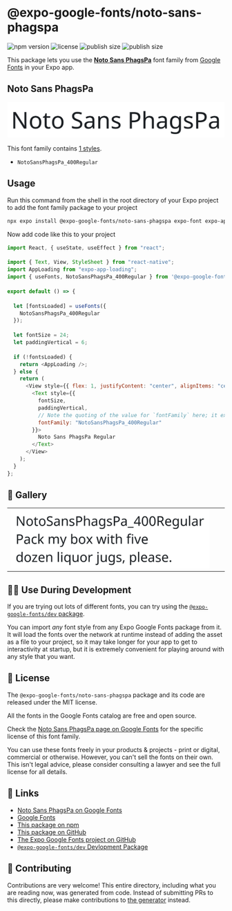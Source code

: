 # @expo-google-fonts/noto-sans-phagspa

![npm version](https://flat.badgen.net/npm/v/@expo-google-fonts/noto-sans-phagspa)
![license](https://flat.badgen.net/github/license/expo/google-fonts)
![publish size](https://flat.badgen.net/packagephobia/install/@expo-google-fonts/noto-sans-phagspa)
![publish size](https://flat.badgen.net/packagephobia/publish/@expo-google-fonts/noto-sans-phagspa)

This package lets you use the [**Noto Sans PhagsPa**](https://fonts.google.com/specimen/Noto+Sans+PhagsPa) font family from [Google Fonts](https://fonts.google.com/) in your Expo app.

## Noto Sans PhagsPa

![Noto Sans PhagsPa](./font-family.png)

This font family contains [1 styles](#-gallery).

- `NotoSansPhagsPa_400Regular`

## Usage

Run this command from the shell in the root directory of your Expo project to add the font family package to your project

```sh
npx expo install @expo-google-fonts/noto-sans-phagspa expo-font expo-app-loading
```

Now add code like this to your project

```js
import React, { useState, useEffect } from "react";

import { Text, View, StyleSheet } from "react-native";
import AppLoading from "expo-app-loading";
import { useFonts, NotoSansPhagsPa_400Regular } from '@expo-google-fonts/noto-sans-phagspa';

export default () => {

  let [fontsLoaded] = useFonts({
    NotoSansPhagsPa_400Regular
  });

  let fontSize = 24;
  let paddingVertical = 6;

  if (!fontsLoaded) {
    return <AppLoading />;
  } else {
    return (
      <View style={{ flex: 1, justifyContent: "center", alignItems: "center" }}>
        <Text style={{
          fontSize,
          paddingVertical,
          // Note the quoting of the value for `fontFamily` here; it expects a string!
          fontFamily: "NotoSansPhagsPa_400Regular"
        }}>
          Noto Sans PhagsPa Regular
        </Text>
      </View>
    );
  }
};
```

## 🔡 Gallery


||||
|-|-|-|
|![NotoSansPhagsPa_400Regular](./NotoSansPhagsPa_400Regular.ttf.png)||||


## 👩‍💻 Use During Development

If you are trying out lots of different fonts, you can try using the [`@expo-google-fonts/dev` package](https://github.com/expo/google-fonts/tree/master/font-packages/dev#readme).

You can import _any_ font style from any Expo Google Fonts package from it. It will load the fonts over the network at runtime instead of adding the asset as a file to your project, so it may take longer for your app to get to interactivity at startup, but it is extremely convenient for playing around with any style that you want.


## 📖 License

The `@expo-google-fonts/noto-sans-phagspa` package and its code are released under the MIT license.

All the fonts in the Google Fonts catalog are free and open source.

Check the [Noto Sans PhagsPa page on Google Fonts](https://fonts.google.com/specimen/Noto+Sans+PhagsPa) for the specific license of this font family.

You can use these fonts freely in your products & projects - print or digital, commercial or otherwise. However, you can't sell the fonts on their own. This isn't legal advice, please consider consulting a lawyer and see the full license for all details.

## 🔗 Links

- [Noto Sans PhagsPa on Google Fonts](https://fonts.google.com/specimen/Noto+Sans+PhagsPa)
- [Google Fonts](https://fonts.google.com/)
- [This package on npm](https://www.npmjs.com/package/@expo-google-fonts/noto-sans-phagspa)
- [This package on GitHub](https://github.com/expo/google-fonts/tree/master/font-packages/noto-sans-phagspa)
- [The Expo Google Fonts project on GitHub](https://github.com/expo/google-fonts)
- [`@expo-google-fonts/dev` Devlopment Package](https://github.com/expo/google-fonts/tree/master/font-packages/dev)

## 🤝 Contributing

Contributions are very welcome! This entire directory, including what you are reading now, was generated from code. Instead of submitting PRs to this directly, please make contributions to [the generator](https://github.com/expo/google-fonts/tree/master/packages/generator) instead.
